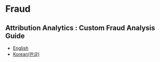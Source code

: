 # Fraud

## Attribution Analytics : Custom Fraud Analysis Guide
  * [English](aa_custom_fraud_analysis_guide_en.md)
  * [Korean(한글)](aa_custom_fraud_analysis_guide_ko.md)
